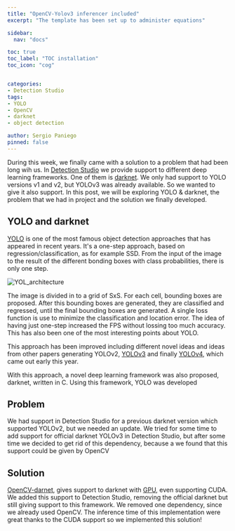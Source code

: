 ```yaml
---
title: "OpenCV-Yolov3 inferencer included"
excerpt: "The template has been set up to administer equations"

sidebar:
  nav: "docs"

toc: true
toc_label: "TOC installation"
toc_icon: "cog"


categories:
- Detection Studio
tags:
- YOLO
- OpenCV
- darknet
- object detection

author: Sergio Paniego
pinned: false
---
```


During this week, we finally came with a solution to a problem that had been long wih us. In [Detection Studio](https://github.com/JdeRobot/DetectionStudio)
we provide support to different deep learning frameworks. One of them is [darknet](https://pjreddie.com/darknet/). We only had support to YOLO versions v1 and v2, but YOLOv3 
was already available. So we wanted to give it also support. In this post, we will be exploring YOLO & darknet, the problem that we had in project
and the solution we finally developed.

## YOLO and darknet

[YOLO](https://arxiv.org/abs/1506.02640) is one of the most famous object detection approaches that has appeared in recent years. It's a one-step approach, 
based on regression/classification, as for example SSD. From the input of the image to the result of the different bonding boxes with class probabilities, there is only one step. 


![YOL_architecture](https://miro.medium.com/max/1148/1*15uBgdR3_rNZzx665Leang.jpeg)

The image is divided in to a grid of SxS. For each cell, bounding boxes are proposed. After this bounding boxes are generated, 
they are classified and regressed, until the final bounding boxes are generated. A single loss function is use to minimize the
classification and location error. The idea of having just one-step increased the FPS without lossing too much accuracy. This has also
been one of the most interesting points about YOLO.

This approach has been improved including different novel ideas and ideas from other papers generating YOLOv2, [YOLOv3](https://pjreddie.com/media/files/papers/YOLOv3.pdf)
 and finally [YOLOv4](https://arxiv.org/abs/2004.10934), which came out early this year.
 
 With this approach, a novel deep learning framework was also proposed, darknet, written in C. Using this framework, YOLO was developed


## Problem

We had support in Detection Studio for a previous darknet version which supported YOLOv2, but we needed an update.
We tried for some time to add support for official darknet YOLOv3 in Detection Studio, but after some time we decided to get rid of 
this dependency, because a we found that this support could be given by OpenCV

## Solution

[OpenCV-darnet](https://www.pyimagesearch.com/2020/02/03/how-to-use-opencvs-dnn-module-with-nvidia-gpus-cuda-and-cudnn/), gives support to darknet 
with [GPU](https://www.pyimagesearch.com/2020/02/03/how-to-use-opencvs-dnn-module-with-nvidia-gpus-cuda-and-cudnn/), even supporting CUDA. We added this support to 
Detection Studio, removing the official darknet but still giving support to this framework. We removed one dependency, since we already used OpenCV. The inference
time of this implementation were great thanks to the CUDA support so we implemented this solution!
